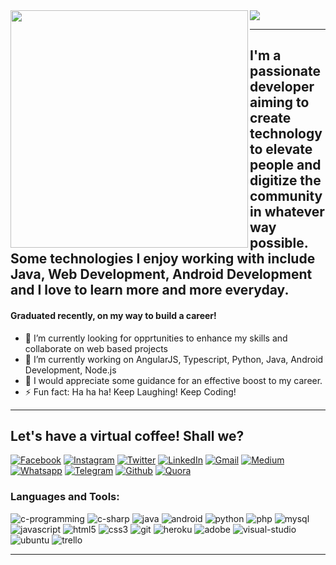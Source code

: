 <img align="left" src="https://media.giphy.com/media/p4NLw3I4U0idi/giphy.gif" width="380">
<img src="https://media.giphy.com/media/sQNHRc6Y7MsQm7RAt9/giphy.gif">

------------------------------------------------------------------------------------------------------------------------------------------------------------------------------------------------------------------------------------------------------------------------------------------------------------------------

## I'm a passionate developer aiming to create technology to elevate people and digitize the community in whatever way possible. Some technologies I enjoy working with include Java, Web Development, Android Development and I love to learn more and more everyday.

#### **Graduated recently, on my way to build a career!**

- 🔭 I’m currently looking for opprtunities to enhance my skills and collaborate on web based projects
- 🌱 I’m currently working on AngularJS, Typescript, Python, Java, Android Development, Node.js
- 🤔 I would appreciate some guidance for an effective boost to my career. 
- ⚡ Fun fact: Ha ha ha! Keep Laughing! Keep Coding!

------------------------------------------------------------------------------------------------------------------------------------------------------------------------------------------------------------------------------------------------------------------------------------------------------------------------

## Let's have a virtual coffee! Shall we?

[![Facebook][facebook]][fb]
[![Instagram][instagram]][insta]
[![Twitter][twitter]][twitr]
[![LinkedIn][linkedin]][linkdin]
[![Gmail][gmail]][gm]
[![Medium][medium]][med]
[![Whatsapp][whatsapp]][wapp]
[![Telegram][telegram]][tele]
[![Github][github]][git]
[![Quora][quora]][quo]

### Languages and Tools:

![c-programming](https://user-images.githubusercontent.com/33835670/91869597-b8067500-ec93-11ea-9ebb-20a2e9593b56.png)
![c-sharp](https://user-images.githubusercontent.com/33835670/91869593-b63cb180-ec93-11ea-9eb6-28271c47c066.png)
![java](https://user-images.githubusercontent.com/33835670/91869645-c359a080-ec93-11ea-831b-5702d5bf2a98.png)
![android](https://user-images.githubusercontent.com/33835670/91869602-b937a200-ec93-11ea-96cb-b0beb52b5327.png)
![python](https://user-images.githubusercontent.com/33835670/91869629-bf2d8300-ec93-11ea-9b3a-e50863398c3c.png)
![php](https://user-images.githubusercontent.com/33835670/91869635-bfc61980-ec93-11ea-9e40-01023d5571d1.png)
![mysql](https://user-images.githubusercontent.com/33835670/91869640-c0f74680-ec93-11ea-863e-26243d91dc00.png)
![javascript](https://user-images.githubusercontent.com/33835670/91869644-c2287380-ec93-11ea-85e6-b0abfd85b9bb.png)
![html5](https://user-images.githubusercontent.com/33835670/91869650-c3f23700-ec93-11ea-9794-9ca046e0ee84.png)
![css3](https://user-images.githubusercontent.com/33835670/91869667-c6ed2780-ec93-11ea-9eba-cd5064e7a9cd.png)
![git](https://user-images.githubusercontent.com/33835670/91869661-c6549100-ec93-11ea-8968-634939a68e8b.png)
![heroku](https://user-images.githubusercontent.com/33835670/91869657-c5236400-ec93-11ea-8ce4-3991cb2bb298.png)
![adobe](https://user-images.githubusercontent.com/33835670/91869606-ba68cf00-ec93-11ea-8d67-fa7aa9f8a31d.png)
![visual-studio](https://user-images.githubusercontent.com/33835670/91869610-bb99fc00-ec93-11ea-81a5-2c28a24caa8d.png)
![ubuntu](https://user-images.githubusercontent.com/33835670/91869618-bccb2900-ec93-11ea-9360-c9a92594e0d8.png)
![trello](https://user-images.githubusercontent.com/33835670/91869624-bdfc5600-ec93-11ea-99b2-e169a562ab1e.png)


------------------------------------------------------------------------------------------------------------------------------------------------------------------------------------------------------------------------------------------------------------------------------------------------------------------------


<!-- icons -->

[facebook]: https://i.imgur.com/peYvvOm.png
[instagram]: https://i.imgur.com/BLjackD.png
[twitter]: https://i.imgur.com/0brtl0R.png
[linkedin]: https://i.imgur.com/LAMjC1S.png
[gmail]: https://i.imgur.com/zjv7UAs.png
[medium]: https://i.imgur.com/2d4IOuR.png
[whatsapp]: https://i.imgur.com/HfUuhFm.png
[telegram]: https://i.imgur.com/K1qbgOV.png
[github]: https://i.imgur.com/xsA4OWM.png
[quora]:https://i.imgur.com/we0Qpvf.png

<!-- links to social media accounts -->

[fb]: https://www.facebook.com/SharathKumar806
[insta]: https://www.instagram.com/sharath.kumar.10.6
[twitr]: https://twitter.com/sharathkumar106
[linkdin]: https://www.linkedin.com/in/sharathkumarkr
[gm]: https://mail.google.com/mail/
[med]: https://medium.com/@whitemicrophone10
[wapp]: https://wa.link/ig436n
[tele]: https://t.me/sharathk98
[git]: http://www.github.com/sharathkumar106
[quo]: https://www.quora.com/profile/White-Microphone
